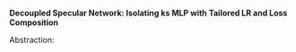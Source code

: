 


**Decoupled Specular Network: Isolating ks MLP with Tailored LR and Loss Composition**


Abstraction:




